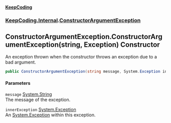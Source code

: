 #### [KeepCoding](index.md 'index')
### [KeepCoding.Internal](KeepCoding.Internal.md 'KeepCoding.Internal').[ConstructorArgumentException](ConstructorArgumentException.md 'KeepCoding.Internal.ConstructorArgumentException')
## ConstructorArgumentException.ConstructorArgumentException(string, Exception) Constructor
An exception thrown when the constructor throws an exception due to a bad argument.  
```csharp
public ConstructorArgumentException(string message, System.Exception innerException);
```
#### Parameters
<a name='KeepCoding.Internal.ConstructorArgumentException.ConstructorArgumentException(string.System.Exception).message'></a>
`message` [System.String](https://docs.microsoft.com/en-us/dotnet/api/System.String 'System.String')  
The message of the exception.
  
<a name='KeepCoding.Internal.ConstructorArgumentException.ConstructorArgumentException(string.System.Exception).innerException'></a>
`innerException` [System.Exception](https://docs.microsoft.com/en-us/dotnet/api/System.Exception 'System.Exception')  
An [System.Exception](https://docs.microsoft.com/en-us/dotnet/api/System.Exception 'System.Exception') within this exception.
  

